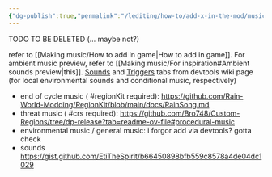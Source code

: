 ```yaml
---
{"dg-publish":true,"permalink":"/lediting/how-to/add-x-in-the-mod/music-or-sounds/"}
---
```


TODO TO BE DELETED (... maybe not?)

refer to [[Making music/How to add in game\|How to add in game]].
For ambient music preview, refer to [[Making music/For inspiration#Ambient sounds preview\|this]]. 
[Sounds](https://rainworldmodding.miraheze.org/wiki/Dev_Tools#tabber-tabpanel-Sounds-0) and [Triggers](https://rainworldmodding.miraheze.org/wiki/Dev_Tools#tabber-tabpanel-Triggers-0) tabs from devtools wiki page (for local environmental sounds and conditional music, respectively)

- end of cycle music ( #regionKit required):
https://github.com/Rain-World-Modding/RegionKit/blob/main/docs/RainSong.md
- threat music ( #crs required):
https://github.com/Bro748/Custom-Regions/tree/dp-release?tab=readme-ov-file#procedural-music
- environmental music / general music:
i forgor
add via devtools? gotta check
- sounds
https://gist.github.com/EtiTheSpirit/b66450898bfb559c8578a4de04dc1029